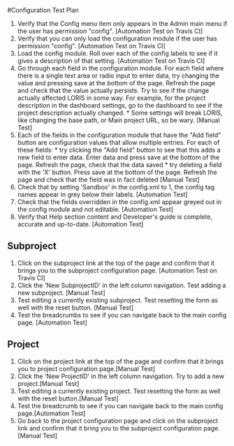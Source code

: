 #Configuration Test Plan

1. Verify that the Config menu item only appears in the Admin main menu if the user has permission "config".
  [Automation Test on Travis CI]
2. Verify that you can only load the configuration module if the user has permission "config".
  [Automation Test on Travis CI]
3. Load the config module. Roll over each of the config labels to see if it gives a description of that setting.
  [Automation Test on Travis CI]
4. Go through each field in the configuration module. For each field where there is a single text area or radio input to enter data, try changing the value and pressing save at the bottom of the page. Refresh the page and check that the value actually persists. Try to see if the change actually affected LORIS in some way. For example, for the project description in the dashboard settings, go to the dashboard to see if the project description actually changed.
        * Some settings will break LORIS, like changing the base path, or Main project URL, so be wary.
   [Manual Test] 
5. Each of the fields in the configuration module that have the "Add field" button are configuration values that allow multiple entries. For each of these fields:
        * try clicking the "Add field" button to see that this adds a new field to enter data. Enter data and press save at the bottom of the page. Refresh the page, check that the data saved
        * try deleting a field with the 'X' button. Press save at the bottom of the page. Refresh the page and check that the field was in fact deleted
 [Manual Test]
6. Check that by setting 'Sandbox' in the config.xml to 1, the config tag names appear in grey below their labels.
 [Automation Test]
7. Check that the fields overridden in the config.xml appear greyed out in the config module and not editable.
 [Automation Test]
8. Verify that Help section content and Developer's guide is complete, accurate and up-to-date.
 [Automation Test]
## Subproject
1. Click on the subproject link at the top of the page and confirm that it brings you to the subproject configuration page.
   [Automation Test on Travis CI]
2. Click the 'New SubprojectID' in the left column navigation. Test adding a new subproject.
   [Manual Test]
3. Test editing a currently existing subproject. Test resetting the form as well with the reset button.
   [Manual Test]
4. Test the breadcrumbs to see if you can navigate back to the main config page.
   [Automation Test]

## Project

1. Click on the project link at the top of the page and confirm that it brings you to project configuration page.[Manual Test]
2. Click the 'New ProjectID' in the left column navigation. Try to add a new project.[Manual Test]
3. Test editing a currently existing project. Test resetting the form as well with the reset button.[Manual Test]
4. Test the breadcrumb to see if you can navigate back to the main config page.[Automation Test]
5. Go back to the project configuration page and click on the subproject link and confirm that it bring you to the subproject configuration page.[Manual Test]
